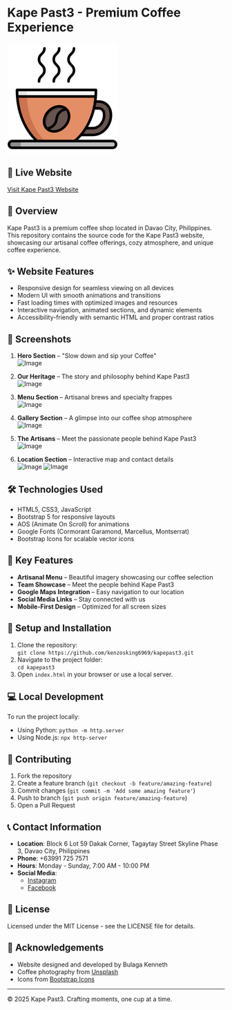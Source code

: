 # Kape Past3 - Premium Coffee Experience

![Kape Past3 Logo](images/kape.png)

## 🔗 Live Website  
[Visit Kape Past3 Website](https://kenzosking6969.github.io/kapepast3/)

## 📝 Overview  
Kape Past3 is a premium coffee shop located in Davao City, Philippines. This repository contains the source code for the Kape Past3 website, showcasing our artisanal coffee offerings, cozy atmosphere, and unique coffee experience.

## ✨ Website Features  
- Responsive design for seamless viewing on all devices  
- Modern UI with smooth animations and transitions  
- Fast loading times with optimized images and resources  
- Interactive navigation, animated sections, and dynamic elements  
- Accessibility-friendly with semantic HTML and proper contrast ratios  

## 📸 Screenshots  
1. **Hero Section** – "Slow down and sip your Coffee"  
   ![Image](https://github.com/user-attachments/assets/e775fbe9-5a4b-484f-ad2b-1444b94ae2f6)

2. **Our Heritage** – The story and philosophy behind Kape Past3  
   ![Image](https://github.com/user-attachments/assets/7583f868-d3f2-434f-84a8-8d29c38abe54)

3. **Menu Section** – Artisanal brews and specialty frappes  
   ![Image](https://github.com/user-attachments/assets/b3c97147-7997-49a3-b1f6-22d1fb354608)

4. **Gallery Section** – A glimpse into our coffee shop atmosphere  
   ![Image](https://github.com/user-attachments/assets/e0b4ff05-bda4-492e-91dd-c1432b6d7ece)

5. **The Artisans** – Meet the passionate people behind Kape Past3  
   ![Image](https://github.com/user-attachments/assets/1a6006d1-f8c9-4c15-873d-a513b15e3c75)

6. **Location Section** – Interactive map and contact details  
   ![Image](https://github.com/user-attachments/assets/91a2e06d-202a-4868-9062-fc5ec6b93e56)
   ![Image](https://github.com/user-attachments/assets/ca0cf43d-1a6f-4a4e-8c4c-4b8aab8a60da)

## 🛠️ Technologies Used  
- HTML5, CSS3, JavaScript  
- Bootstrap 5 for responsive layouts  
- AOS (Animate On Scroll) for animations  
- Google Fonts (Cormorant Garamond, Marcellus, Montserrat)  
- Bootstrap Icons for scalable vector icons  

## 🌟 Key Features  
- **Artisanal Menu** – Beautiful imagery showcasing our coffee selection  
- **Team Showcase** – Meet the people behind Kape Past3  
- **Google Maps Integration** – Easy navigation to our location  
- **Social Media Links** – Stay connected with us  
- **Mobile-First Design** – Optimized for all screen sizes  

## 🚀 Setup and Installation  
1. Clone the repository:  
   `git clone https://github.com/kenzosking6969/kapepast3.git`  
2. Navigate to the project folder:  
   `cd kapepast3`  
3. Open `index.html` in your browser or use a local server.  

## 💻 Local Development  
To run the project locally:  
- Using Python: `python -m http.server`  
- Using Node.js: `npx http-server`  

## 🤝 Contributing  
1. Fork the repository  
2. Create a feature branch (`git checkout -b feature/amazing-feature`)  
3. Commit changes (`git commit -m 'Add some amazing feature'`)  
4. Push to branch (`git push origin feature/amazing-feature`)  
5. Open a Pull Request  

## 📞 Contact Information  
- **Location**: Block 6 Lot 59 Dakak Corner, Tagaytay Street Skyline Phase 3, Davao City, Philippines  
- **Phone**: +63991 725 7571  
- **Hours**: Monday - Sunday, 7:00 AM - 10:00 PM  
- **Social Media**:  
  - [Instagram](https://www.instagram.com/kapepast3/)  
  - [Facebook](https://www.facebook.com/profile.php?id=61552216618768)  

## 📄 License  
Licensed under the MIT License - see the LICENSE file for details.  

## 🙏 Acknowledgements  
- Website designed and developed by Bulaga Kenneth  
- Coffee photography from [Unsplash](https://unsplash.com)  
- Icons from [Bootstrap Icons](https://icons.getbootstrap.com/)  

---  

© 2025 Kape Past3. Crafting moments, one cup at a time.
